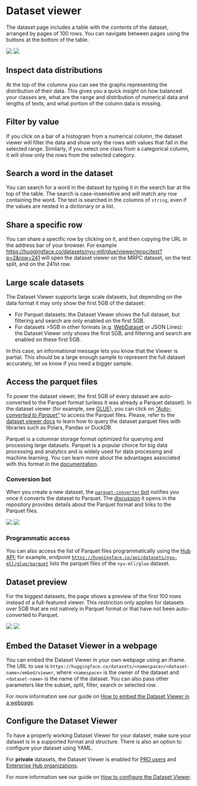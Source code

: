 # Dataset viewer

The dataset page includes a table with the contents of the dataset, arranged by pages of 100 rows. You can navigate between pages using the buttons at the bottom of the table.

<div class="flex justify-center">
<img class="block dark:hidden" src="https://huggingface.co/datasets/huggingface/documentation-images/resolve/main/hub/dataset-viewer.png"/>
<img class="hidden dark:block" src="https://huggingface.co/datasets/huggingface/documentation-images/resolve/main/hub/dataset-viewer-dark.png"/>
</div>

## Inspect data distributions

At the top of the columns you can see the graphs representing the distribution of their data. This gives you a quick insight on how balanced your classes are, what are the range and distribution of numerical data and lengths of texts, and what portion of the column data is missing.

## Filter by value

If you click on a bar of a histogram from a numerical column, the dataset viewer will filter the data and show only the rows with values that fall in the selected range.
Similarly, if you select one class from a categorical column, it will show only the rows from the selected category.

## Search a word in the dataset

You can search for a word in the dataset by typing it in the search bar at the top of the table. The search is case-insensitive and will match any row containing the word. The text is searched in the columns of `string`, even if the values are nested in a dictionary or a list.

## Share a specific row

You can share a specific row by clicking on it, and then copying the URL in the address bar of your browser. For example https://huggingface.co/datasets/nyu-mll/glue/viewer/mrpc/test?p=2&row=241 will open the dataset viewer on the MRPC dataset, on the test split, and on the 241st row.

## Large scale datasets

The Dataset Viewer supports large scale datasets, but depending on the data format it may only show the first 5GB of the dataset:

- For Parquet datasets: the Dataset Viewer shows the full dataset, but filtering and search are only enabled on the first 5GB.
- For datasets >5GB in other formats (e.g. [WebDataset](https://github.com/webdataset/webdataset) or JSON Lines): the Dataset Viewer only shows the first 5GB, and filtering and search are enabled on these first 5GB.

In this case, an informational message lets you know that the Viewer is partial. This should be a large enough sample to represent the full dataset accurately, let us know if you need a bigger sample.

## Access the parquet files

To power the dataset viewer, the first 5GB of every dataset are auto-converted to the Parquet format (unless it was already a Parquet dataset). In the dataset viewer (for example, see [GLUE](https://huggingface.co/datasets/nyu-mll/glue)), you can click on [_"Auto-converted to Parquet"_](https://huggingface.co/datasets/nyu-mll/glue/tree/refs%2Fconvert%2Fparquet/cola) to access the Parquet files. Please, refer to the [dataset viewer docs](/docs/datasets-server/parquet_process) to learn how to query the dataset parquet files with libraries such as Polars, Pandas or DuckDB.

<Tip>

Parquet is a columnar storage format optimized for querying and processing large datasets. Parquet is a popular choice for big data processing and analytics and is widely used for data processing and machine learning. You can learn more about the advantages associated with this format in the <a href="https://huggingface.co/docs/datasets-server/parquet">documentation</a>.

</Tip>

### Conversion bot

When you create a new dataset, the [`parquet-converter` bot](https://huggingface.co/parquet-converter) notifies you once it converts the dataset to Parquet. The [discussion](./repositories-pull-requests-discussions) it opens in the repository provides details about the Parquet format and links to the Parquet files.

<div class="flex justify-center">
<img class="block dark:hidden" src="https://huggingface.co/datasets/huggingface/documentation-images/resolve/main/hub/parquet-converter-profile-light.png"/>
<img class="hidden dark:block" src="https://huggingface.co/datasets/huggingface/documentation-images/resolve/main/hub/parquet-converter-profile-dark.png"/>
</div>

### Programmatic access

You can also access the list of Parquet files programmatically using the [Hub API](./api#get-apidatasetsrepoidparquet); for example, endpoint [`https://huggingface.co/api/datasets/nyu-mll/glue/parquet`](https://huggingface.co/api/datasets/nyu-mll/glue/parquet) lists the parquet files of the `nyu-mll/glue` dataset.

## Dataset preview

For the biggest datasets, the page shows a preview of the first 100 rows instead of a full-featured viewer. This restriction only applies for datasets over 5GB that are not natively in Parquet format or that have not been auto-converted to Parquet.

<div class="flex justify-center">
<img class="block dark:hidden" src="https://huggingface.co/datasets/huggingface/documentation-images/resolve/main/hub/dataset-preview.png"/>
<img class="hidden dark:block" src="https://huggingface.co/datasets/huggingface/documentation-images/resolve/main/hub/dataset-preview-dark.png"/>
</div>

## Embed the Dataset Viewer in a webpage

You can embed the Dataset Viewer in your own webpage using an iframe. The URL to use is `https://huggingface.co/datasets/<namespace>/<dataset-name>/embed/viewer`, where `<namespace>` is the owner of the dataset and `<dataset-name>` is the name of the dataset. You can also pass other parameters like the subset, split, filter, search or selected row.

For more information see our guide on [How to embed the Dataset Viewer in a webpage](./datasets-viewer-embed).

## Configure the Dataset Viewer

To have a properly working Dataset Viewer for your dataset, make sure your dataset is in a supported format and structure.
There is also an option to configure your dataset using YAML.

For **private** datasets, the Dataset Viewer is enabled for [PRO users](https://huggingface.co/pricing) and [Enterprise Hub organizations](https://huggingface.co/enterprise).

For more information see our guide on [How to configure the Dataset Viewer](./datasets-viewer-configure).
